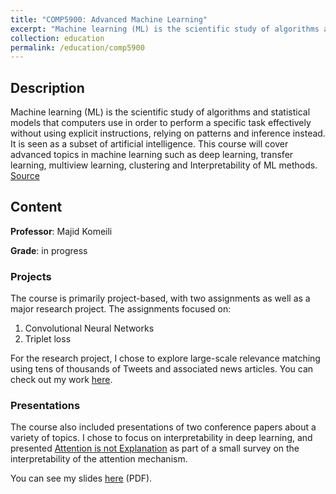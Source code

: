 ```yaml
---
title: "COMP5900: Advanced Machine Learning"
excerpt: "Machine learning (ML) is the scientific study of algorithms and statistical models that computers use in order to perform a specific task effectively without using explicit instructions, relying on patterns and inference instead. It is seen as a subset of artificial intelligence. This course will cover advanced topics in machine learning such as deep learning, transfer learning, multiview learning, clustering and Interpretability of ML methods."
collection: education
permalink: /education/comp5900
---
```


## Description

Machine learning (ML) is the scientific study of algorithms and statistical models that computers use in order to perform a specific task effectively without using explicit instructions, relying on patterns and inference instead. It is seen as a subset of artificial intelligence. This course will cover advanced topics in machine learning such as deep learning, transfer learning, multiview learning, clustering and Interpretability of ML methods. [Source](http://people.scs.carleton.ca/~majidkomeili/Teaching/COMP5900-F19/home.html)

## Content

**Professor**: Majid Komeili

**Grade**: in progress

### Projects

The course is primarily project-based, with two assignments as well as a major research project. The assignments focused on:

1. Convolutional Neural Networks
2. Triplet loss

For the research project, I chose to explore large-scale relevance matching using tens of thousands of Tweets and associated news articles. You can check out my work [here](/research/newslinking).

### Presentations

The course also included presentations of two conference papers about a variety of topics. I chose to focus on interpretability in deep learning, and presented [Attention is not Explanation](https://arxiv.org/abs/1902.10186) as part of a small survey on the interpretability of the attention mechanism. 

You can see my slides [here](http://talks.jacobdanovitch.me/school/AttentionIsNotExplanation.pdf) (PDF).